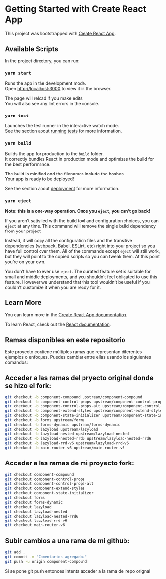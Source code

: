 # Getting Started with Create React App

This project was bootstrapped with [Create React App](https://github.com/facebook/create-react-app).

## Available Scripts

In the project directory, you can run:

### `yarn start`

Runs the app in the development mode.\
Open [http://localhost:3000](http://localhost:3000) to view it in the browser.

The page will reload if you make edits.\
You will also see any lint errors in the console.

### `yarn test`

Launches the test runner in the interactive watch mode.\
See the section about [running tests](https://facebook.github.io/create-react-app/docs/running-tests) for more information.

### `yarn build`

Builds the app for production to the `build` folder.\
It correctly bundles React in production mode and optimizes the build for the best performance.

The build is minified and the filenames include the hashes.\
Your app is ready to be deployed!

See the section about [deployment](https://facebook.github.io/create-react-app/docs/deployment) for more information.

### `yarn eject`

**Note: this is a one-way operation. Once you `eject`, you can’t go back!**

If you aren’t satisfied with the build tool and configuration choices, you can `eject` at any time. This command will remove the single build dependency from your project.

Instead, it will copy all the configuration files and the transitive dependencies (webpack, Babel, ESLint, etc) right into your project so you have full control over them. All of the commands except `eject` will still work, but they will point to the copied scripts so you can tweak them. At this point you’re on your own.

You don’t have to ever use `eject`. The curated feature set is suitable for small and middle deployments, and you shouldn’t feel obligated to use this feature. However we understand that this tool wouldn’t be useful if you couldn’t customize it when you are ready for it.

## Learn More

You can learn more in the [Create React App documentation](https://facebook.github.io/create-react-app/docs/getting-started).

To learn React, check out the [React documentation](https://reactjs.org/).

## Ramas disponibles en este repositorio
Este proyecto contiene múltiples ramas que representan diferentes ejemplos o enfoques. Puedes cambiar entre ellas usando los siguientes comandos:

## Acceder a las ramas del pryecto original donde se hizo el fork:
```bash
git checkout -b component-compound upstream/component-compound
git checkout -b component-control-props upstream/component-control-props
git checkout -b component-control-props-alt upstream/component-control-props-alt
git checkout -b component-extend-styles upstream/component-extend-styles
git checkout -b component-state-initializer upstream/component-state-initializer
git checkout -b forms upstream/forms
git checkout -b forms-dynamic upstream/forms-dynamic
git checkout -b lazyload upstream/lazyload
git checkout -b lazyload-nested upstream/lazyload-nested
git checkout -b lazyload-nested-rrd6 upstream/lazyload-nested-rrd6
git checkout -b lazyload-rrd-v6 upstream/lazyload-rrd-v6
git checkout -b main-router-v6 upstream/main-router-v6
```

## Acceder a las ramas de mi proyecto fork:
```bash
git checkout component-compound
git checkout component-control-props
git checkout component-control-props-alt
git checkout component-extend-styles
git checkout component-state-initializer
git checkout forms
git checkout forms-dynamic
git checkout lazyload
git checkout lazyload-nested
git checkout lazyload-nested-rrd6
git checkout lazyload-rrd-v6
git checkout main-router-v6
```
## Subir cambios a una rama de mi github:
```bash
git add .
git commit -m "Comentarios agregados"
git push -u origin component-compound
```
Si se pone git push entonces intenta acceder a la rama del repo orignal
